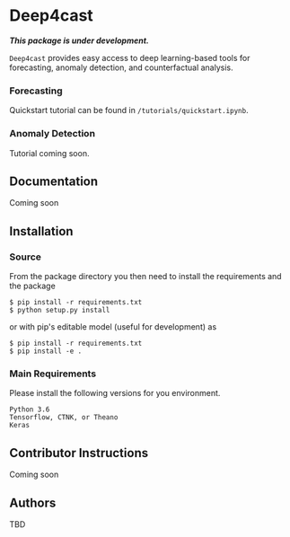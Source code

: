 # Deep4cast 

***This package is under development.***

```Deep4cast``` provides easy access to deep learning-based tools for forecasting, anomaly detection, and counterfactual analysis.

### Forecasting
Quickstart tutorial can be found in ```/tutorials/quickstart.ipynb```.

### Anomaly Detection
Tutorial coming soon.

## Documentation
Coming soon

## Installation
### Source
From the package directory you then need to install the requirements and the package
```
$ pip install -r requirements.txt
$ python setup.py install
```
or with pip's editable model (useful for development) as
```
$ pip install -r requirements.txt
$ pip install -e .
```

### Main Requirements
Please install the following versions for you environment.
```
Python 3.6
Tensorflow, CTNK, or Theano
Keras
```

## Contributor Instructions
Coming soon

## Authors
TBD
